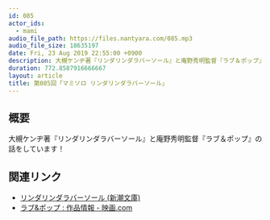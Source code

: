 ```yaml
---
id: 085
actor_ids:
  - mami
audio_file_path: https://files.nantyara.com/085.mp3
audio_file_size: 18635197
date: Fri, 23 Aug 2019 22:55:00 +0900
description: 大槻ケンヂ著『リンダリンダラバーソール』と庵野秀明監督『ラブ＆ポップ』の話をしています！
duration: 772.8587916666667
layout: article
title: 第085回「マミソロ リンダリンダラバーソール」
---
```

## 概要

大槻ケンヂ著『リンダリンダラバーソール』と庵野秀明監督『ラブ＆ポップ』の話をしています！

## 関連リンク

* [リンダリンダラバーソール (新潮文庫) ](https://www.amazon.co.jp/dp/4101429278)
* [ラブ&ポップ : 作品情報 - 映画.com](https://eiga.com/movie/40052/)
